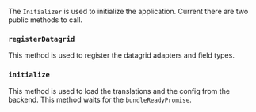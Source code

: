 The `Initializer` is used to initialize the application.
Current there are two public methods to call.

### `registerDatagrid`

This method is used to register the datagrid adapters and field types.

### `initialize`

This method is used to load the translations and the config from the backend.
This method waits for the `bundleReadyPromise`.